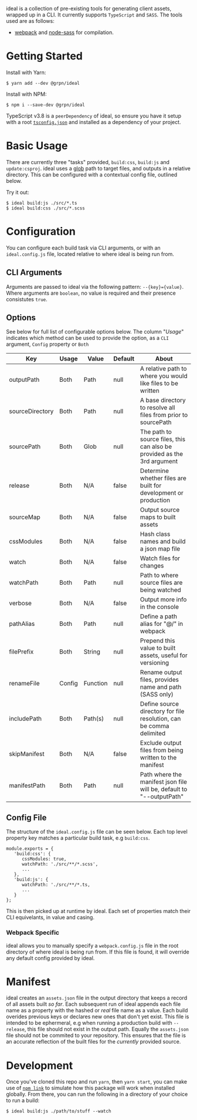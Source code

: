 ideal is a collection of pre-existing tools for generating client assets, wrapped up in a CLI. It currently supports `TypeScript` and `SASS`. The tools used are as follows:

- [webpack](https://webpack.js.org/) and [node-sass](https://github.com/sass/node-sass) for compilation.

# Getting Started

Install with Yarn:

```
$ yarn add --dev @grpn/ideal
```

Install with NPM:

```
$ npm i --save-dev @grpn/ideal
```

TypeScript v3.8 is a `peerDependency` of ideal, so ensure you have it setup with a root [`tsconfig.json`](https://www.typescriptlang.org/docs/handbook/tsconfig-json.html) and installed as a dependency of your project.

# Basic Usage

There are currently three "tasks" provided, `build:css`, `build:js` and `update:csproj`. ideal uses a [glob](https://www.npmjs.com/package/glob) path to target files, and outputs in a relative directory. This can be configured with a contextual config file, outlined below.

Try it out:

```
$ ideal build:js ./src/*.ts
$ ideal build:css ./src/*.scss
```

# Configuration

You can configure each build task via CLI arguments, or with an `ideal.config.js` file, located relative to where ideal is being run from.

## CLI Arguments

Arguments are passed to ideal via the following pattern: `--{key}={value}`. Where arguments are `boolean`, no value is required and their presence consistutes `true`.

## Options

See below for full list of configurable options below. The column "_Usage_" indicates which method can be used to provide the option, as a `CLI` argument, `Config` property or `Both`

| Key             | Usage  | Value    | Default | About                                                                   |
| --------------- | ------ | -------- | ------- | ----------------------------------------------------------------------- |
| outputPath      | Both   | Path     | null    | A relative path to where you would like files to be written             |
| sourceDirectory | Both   | Path     | null    | A base directory to resolve all files from prior to sourcePath          |
| sourcePath      | Both   | Glob     | null    | The path to source files, this can also be provided as the 3rd argument |
| release         | Both   | N/A      | false   | Determine whether files are built for development or production         |
| sourceMap       | Both   | N/A      | false   | Output source maps to built assets                                      |
| cssModules      | Both   | N/A      | false   | Hash class names and build a json map file                              |
| watch           | Both   | N/A      | false   | Watch files for changes                                                 |
| watchPath       | Both   | Path     | null    | Path to where source files are being watched                            |
| verbose         | Both   | N/A      | false   | Output more info in the console                                         |
| pathAlias       | Both   | Path     | null    | Define a path alias for "@/" in webpack                                 |
| filePrefix      | Both   | String   | null    | Prepend this value to built assets, useful for versioning               |
| renameFile      | Config | Function | null    | Rename output files, provides name and path (SASS only)                 |
| includePath     | Both   | Path(s)  | null    | Define source directory for file resolution, can be comma delimited     |
| skipManifest    | Both   | N/A      | false   | Exclude output files from being written to the manifest                 |
| manifestPath    | Both   | Path     | null    | Path where the manifest json file will be, default to "--outputPath"    |

## Config File

The structure of the `ideal.config.js` file can be seen below. Each top level property key matches a particular build task, e.g `build:css`.

```
module.exports = {
   'build:css': {
      cssModules: true,
      watchPath: './src/**/*.scss',
      ...
   },
   'build:js': {
      watchPath: './src/**/*.ts,
      ...
   }
};
```

This is then picked up at runtime by ideal. Each set of properties match their CLI equivelants, in value and casing.

### Webpack Specific

ideal allows you to manually specify a `webpack.config.js` file in the root directory of where ideal is being run from. If this file is found, it will override any default config provided by ideal.

# Manifest

ideal creates an `assets.json` file in the output directory that keeps a record of all assets built _so far_. Each subsequent run of ideal appends each file name as a property with the hashed or _real_ file name as a value. Each build overides previous keys or declares new ones that don't yet exist. This file is intended to be ephermeral, e.g when running a production build with `--release`, this file should not exist in the output path. Equally the `assets.json` file should not be commited to your repository. This ensures that the file is an accurate reflection of the built files for the _currently_ provided source.

# Development

Once you've cloned this repo and run `yarn`, then `yarn start`, you can make use of [`npm link`](https://docs.npmjs.com/cli/link.html) to simulate how this package will work when installed globally. From there, you can run the following in a directory of your choice to run a build:

```
$ ideal build:js ./path/to/stuff --watch
```
